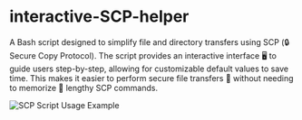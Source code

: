 # interactive-SCP-helper
A Bash script designed to simplify file and directory transfers using SCP (🔒 Secure Copy Protocol). 
The script provides an interactive interface 🖥️ to guide users step-by-step, allowing for customizable default values to save time. 
This makes it easier to perform secure file transfers 📂 without needing to memorize 🧠 lengthy SCP commands.

![SCP Script Usage Example](images/usage_example.png)
